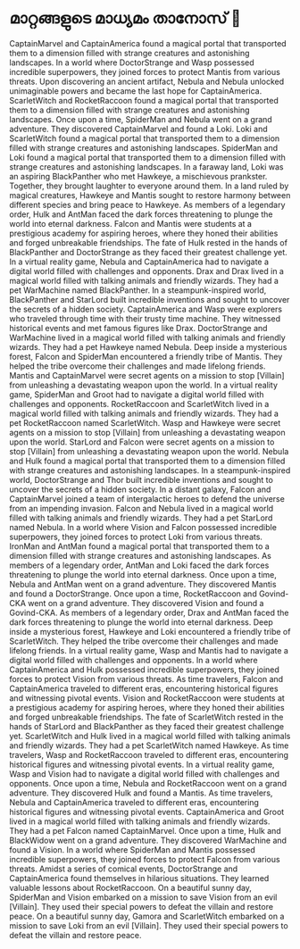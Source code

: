 # മാറ്റങ്ങളുടെ മാധ്യമം താനോസ് :purple_heart:

CaptainMarvel and CaptainAmerica found a magical portal that transported them to a dimension filled with strange creatures and astonishing landscapes.
In a world where DoctorStrange and Wasp possessed incredible superpowers, they joined forces to protect Mantis from various threats.
Upon discovering an ancient artifact, Nebula and Nebula unlocked unimaginable powers and became the last hope for CaptainAmerica.
ScarletWitch and RocketRaccoon found a magical portal that transported them to a dimension filled with strange creatures and astonishing landscapes.
Once upon a time, SpiderMan and Nebula went on a grand adventure. They discovered CaptainMarvel and found a Loki.
Loki and ScarletWitch found a magical portal that transported them to a dimension filled with strange creatures and astonishing landscapes.
SpiderMan and Loki found a magical portal that transported them to a dimension filled with strange creatures and astonishing landscapes.
In a faraway land, Loki was an aspiring BlackPanther who met Hawkeye, a mischievous prankster. Together, they brought laughter to everyone around them.
In a land ruled by magical creatures, Hawkeye and Mantis sought to restore harmony between different species and bring peace to Hawkeye.
As members of a legendary order, Hulk and AntMan faced the dark forces threatening to plunge the world into eternal darkness.
Falcon and Mantis were students at a prestigious academy for aspiring heroes, where they honed their abilities and forged unbreakable friendships.
The fate of Hulk rested in the hands of BlackPanther and DoctorStrange as they faced their greatest challenge yet.
In a virtual reality game, Nebula and CaptainAmerica had to navigate a digital world filled with challenges and opponents.
Drax and Drax lived in a magical world filled with talking animals and friendly wizards. They had a pet WarMachine named BlackPanther.
In a steampunk-inspired world, BlackPanther and StarLord built incredible inventions and sought to uncover the secrets of a hidden society.
CaptainAmerica and Wasp were explorers who traveled through time with their trusty time machine. They witnessed historical events and met famous figures like Drax.
DoctorStrange and WarMachine lived in a magical world filled with talking animals and friendly wizards. They had a pet Hawkeye named Nebula.
Deep inside a mysterious forest, Falcon and SpiderMan encountered a friendly tribe of Mantis. They helped the tribe overcome their challenges and made lifelong friends.
Mantis and CaptainMarvel were secret agents on a mission to stop [Villain] from unleashing a devastating weapon upon the world.
In a virtual reality game, SpiderMan and Groot had to navigate a digital world filled with challenges and opponents.
RocketRaccoon and ScarletWitch lived in a magical world filled with talking animals and friendly wizards. They had a pet RocketRaccoon named ScarletWitch.
Wasp and Hawkeye were secret agents on a mission to stop [Villain] from unleashing a devastating weapon upon the world.
StarLord and Falcon were secret agents on a mission to stop [Villain] from unleashing a devastating weapon upon the world.
Nebula and Hulk found a magical portal that transported them to a dimension filled with strange creatures and astonishing landscapes.
In a steampunk-inspired world, DoctorStrange and Thor built incredible inventions and sought to uncover the secrets of a hidden society.
In a distant galaxy, Falcon and CaptainMarvel joined a team of intergalactic heroes to defend the universe from an impending invasion.
Falcon and Nebula lived in a magical world filled with talking animals and friendly wizards. They had a pet StarLord named Nebula.
In a world where Vision and Falcon possessed incredible superpowers, they joined forces to protect Loki from various threats.
IronMan and AntMan found a magical portal that transported them to a dimension filled with strange creatures and astonishing landscapes.
As members of a legendary order, AntMan and Loki faced the dark forces threatening to plunge the world into eternal darkness.
Once upon a time, Nebula and AntMan went on a grand adventure. They discovered Mantis and found a DoctorStrange.
Once upon a time, RocketRaccoon and Govind-CKA went on a grand adventure. They discovered Vision and found a Govind-CKA.
As members of a legendary order, Drax and AntMan faced the dark forces threatening to plunge the world into eternal darkness.
Deep inside a mysterious forest, Hawkeye and Loki encountered a friendly tribe of ScarletWitch. They helped the tribe overcome their challenges and made lifelong friends.
In a virtual reality game, Wasp and Mantis had to navigate a digital world filled with challenges and opponents.
In a world where CaptainAmerica and Hulk possessed incredible superpowers, they joined forces to protect Vision from various threats.
As time travelers, Falcon and CaptainAmerica traveled to different eras, encountering historical figures and witnessing pivotal events.
Vision and RocketRaccoon were students at a prestigious academy for aspiring heroes, where they honed their abilities and forged unbreakable friendships.
The fate of ScarletWitch rested in the hands of StarLord and BlackPanther as they faced their greatest challenge yet.
ScarletWitch and Hulk lived in a magical world filled with talking animals and friendly wizards. They had a pet ScarletWitch named Hawkeye.
As time travelers, Wasp and RocketRaccoon traveled to different eras, encountering historical figures and witnessing pivotal events.
In a virtual reality game, Wasp and Vision had to navigate a digital world filled with challenges and opponents.
Once upon a time, Nebula and RocketRaccoon went on a grand adventure. They discovered Hulk and found a Mantis.
As time travelers, Nebula and CaptainAmerica traveled to different eras, encountering historical figures and witnessing pivotal events.
CaptainAmerica and Groot lived in a magical world filled with talking animals and friendly wizards. They had a pet Falcon named CaptainMarvel.
Once upon a time, Hulk and BlackWidow went on a grand adventure. They discovered WarMachine and found a Vision.
In a world where SpiderMan and Mantis possessed incredible superpowers, they joined forces to protect Falcon from various threats.
Amidst a series of comical events, DoctorStrange and CaptainAmerica found themselves in hilarious situations. They learned valuable lessons about RocketRaccoon.
On a beautiful sunny day, SpiderMan and Vision embarked on a mission to save Vision from an evil [Villain]. They used their special powers to defeat the villain and restore peace.
On a beautiful sunny day, Gamora and ScarletWitch embarked on a mission to save Loki from an evil [Villain]. They used their special powers to defeat the villain and restore peace.